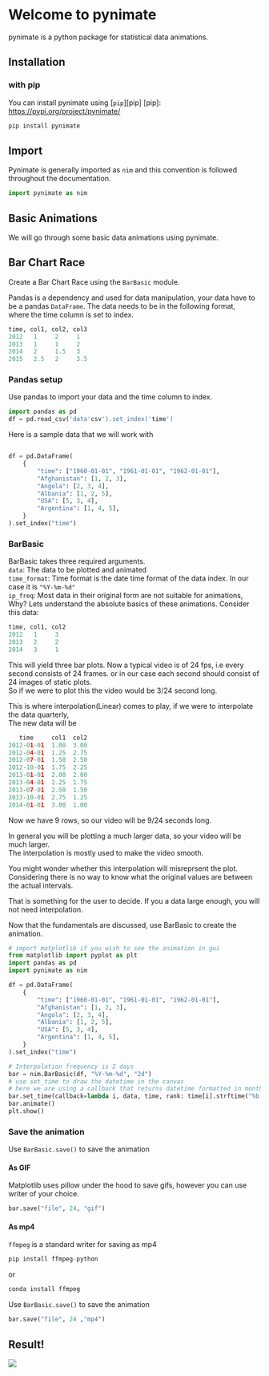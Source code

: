 # Welcome to pynimate
pynimate is a python package for statistical data animations.

## Installation
### with pip

You can install pynimate using [`pip`][pip]
  [pip]: https://pypi.org/project/pynimate/
``` sh
pip install pynimate
```

## Import
Pynimate is generally imported as `nim` and this convention is followed throughout the documentation.
``` python
import pynimate as nim
```

## Basic Animations
We will go through some basic data animations using pynimate.

## Bar Chart Race
Create a Bar Chart Race using the `BarBasic` module.

Pandas is a dependency and used for data manipulation, your data have to be a pandas `DataFrame`.
The data needs to be in the following format,  
where the time column is set to index.
```python
time, col1, col2, col3
2012   1     2     1
2013   1     1     2
2014   2     1.5   3
2015   2.5   2     3.5
```
### Pandas setup
Use pandas to import your data and the time column to index.
```python 
import pandas as pd
df = pd.read_csv('data'csv').set_index('time')
```

Here is a sample data that we will work with
```py

df = pd.DataFrame(
    {
        "time": ["1960-01-01", "1961-01-01", "1962-01-01"],
        "Afghanistan": [1, 2, 3],
        "Angola": [2, 3, 4],
        "Albania": [1, 2, 5],
        "USA": [5, 3, 4],
        "Argentina": [1, 4, 5],
    }
).set_index("time")
```
### BarBasic
BarBasic takes three required arguments.    
`data`: The data to be plotted and animated  
`time_format`: Time format is the date time format of the data index. In our case it is `"%Y-%m-%d"`  
`ip_freq`: Most data in their original form are not suitable for animations, Why?
Lets understand the absolute basics of these animations. Consider this data:  
```python
time, col1, col2
2012   1     3  
2013   2     2   
2014   3     1
```
This will yield three bar plots. Now a typical video is of 24 fps, i.e every second consists of 24 frames.
or in our case each second should consist of 24 images of static plots.  
So if we were to plot this the video would be 3/24 second long.  

This is where interpolation(Linear) comes to play, if we were to interpolate the data quarterly,  
The new data will be
```py
   time     col1  col2
2012-01-01  1.00  3.00
2012-04-01  1.25  2.75
2012-07-01  1.50  2.50
2012-10-01  1.75  2.25
2013-01-01  2.00  2.00
2013-04-01  2.25  1.75
2013-07-01  2.50  1.50
2013-10-01  2.75  1.25
2014-01-01  3.00  1.00
```  
Now we have 9 rows, so our video will be 9/24 seconds long.

In general you will be plotting a much larger data, so your video will be much larger.  
The interpolation is mostly used to make the video smooth.  

You might wonder whether this interpolation will misreprsent the plot. Considering there is no way to
know what the original values are between the actual intervals.  

That is something for the user to decide. If you a data large enough, you will not need interpolation.  

Now that the fundamentals are discussed, use BarBasic to create the animation.  
```py
# import matplotlib if you wish to see the animation in gui
from matplotlib import pyplot as plt
import pandas as pd
import pynimate as nim

df = pd.DataFrame(
    {
        "time": ["1960-01-01", "1961-01-01", "1962-01-01"],
        "Afghanistan": [1, 2, 3],
        "Angola": [2, 3, 4],
        "Albania": [1, 2, 5],
        "USA": [5, 3, 4],
        "Argentina": [1, 4, 5],
    }
).set_index("time")

# Interpolation frequency is 2 days
bar = nim.BarBasic(df, "%Y-%m-%d", "2d")
# use set_time to draw the datetime in the canvas
# here we are using a callback that returns datetime formatted in month, year
bar.set_time(callback=lambda i, data, time, rank: time[i].strftime("%b, %Y"))
bar.animate()
plt.show()
```

### Save the animation
Use `BarBasic.save()` to save the animation
#### As GIF
Matplotlib uses pillow under the hood to save gifs, however you can use writer of your choice.
```py
bar.save("file", 24, "gif")
```

#### As mp4

`ffmpeg` is a standard writer for saving as mp4
```py
pip install ffmpeg-python
```
or 
```py
conda install ffmpeg
```
Use `BarBasic.save()` to save the animation
```py
bar.save("file", 24 ,"mp4")
```

## Result!
![](../assets/example2.gif)
